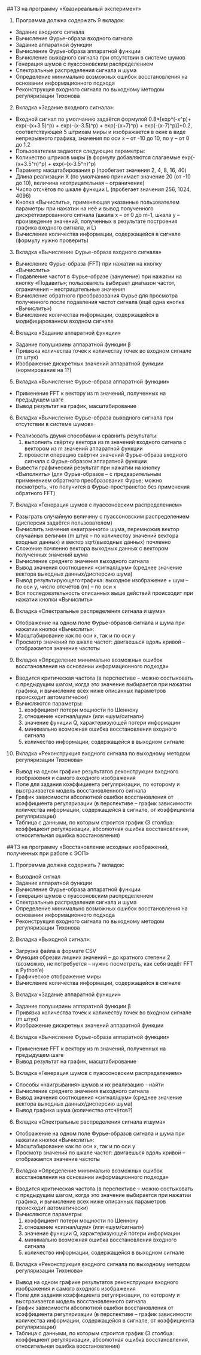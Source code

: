 ##ТЗ на программу «Квазиреальный эксперимент»

1. Программа должна содержать 9 вкладок:
  *  Задание входного сигнала
  *  Вычисление Фурье-образа входного сигнала
  *  Задание аппаратной функции
  *  Вычисление Фурье-образа аппаратной функции
  *  Вычисление выходного сигнала при отсутствии в системе шумов
  *  Генерация шумов с пуассоновским распределением
  *  Спектральные распределения сигнала и шума
  *  Определение минимально возможных ошибок восстановления на основании информационного подхода
  *  Реконструкция входного сигнала по выходному методом регуляризации Тихонова
2. Вкладка «Задание входного сигнала»:
  *  Входной сигнал по умолчанию задаётся формулой 0.8*[exp^(-x^p)+ exp(-(x+3.5)^p) + exp(-(x-3.5)^p) + exp(-(x+7)^p) + exp(-(x-7)^p)]+0.2, соответствующей 5 штрихам миры и изображается в окне в виде непрерывного графика, значения по оси x – от -10 до 10, по y – от 0 до 1.2
  *  Пользователем задаются следующие параметры:
  *  Количество штрихов миры (в формулу добавляются слагаемые exp(-(x+3.5^n)^p) + exp(-(x-3.5^n)^p)
  *  Параметр масштабирования p (пробегает значения 2, 4, 8, 16, 40)
  *  Длина реализации X (по умолчанию принимает значение 20 (от -10 до 10), величина неотрицательная – ограничение)
  *  Число отсчётов по шкале функции L (пробегает значения 256, 1024, 4096)
  *  Кнопка «Вычислить», применяющая указанные пользователем параметры при нажатии на неё и вывод полученного дискретизированного сигнала (шкала x – от 0 до m-1, шкала y – произведение значений, полученных в результате построения графика входного сигнала, и L) 
  *  Вычисление количества информации, содержащейся в сигнале (формулу нужно проверить)
3. Вкладка «Вычисление Фурье-образа входного сигнала»
  *  Вычисление Фурье-образа (FFT) при нажатии на кнопку «Вычислить» 
  *  Подавление частот в Фурье-образе (зануление) при нажатии на кнопку «Подавить»; пользователь выбирает диапазон частот, ограничения – неотрицательные значения
  *  Вычисление обратного преобразования Фурье для просмотра полученного после подавления частот сигнала (ещё одна кнопка «Вычислить»)
  *  Вычисление количества информации, содержащейся в модифицированном входном сигнале
4. Вкладка «Задание аппаратной функции»
  *  Задание полуширины аппаратной функции β
  *  Привязка количества точек к количеству точек во входном сигнале (m штук)
  *  Изображение дискретных значений аппаратной функции (нормирование на 1?)
5. Вкладка «Вычисление Фурье-образа аппаратной функции»
  *  Применение FFT к вектору из m значений, полученных на предыдущем шаге
  *  Вывод результат на график, масштабирование
6. Вкладка «Вычисление Фурье-образа выходного сигнала при отсутствии в системе шумов»
  *  Реализовать двумя способами и сравнить результаты: 
        1.  выполнить свёртку вектора из m значений входного сигнала с вектором из m значений аппаратной функции
        2.  провести операцию свёртки значений Фурье-образа входного сигнала с Фурье-образом аппаратной функции
  *  Вывести графический результат при нажатии на кнопку «Выполнить» (для Фурье-образов – с предварительным применением обратного преобразования Фурье; можно посмотреть, что получится в Фурье-пространстве без применения обратного FFT)
7. Вкладка «Генерация шумов с пуассоновским распределением»
  *  Разыграть случайную величину с пуассоновским распределением (дисперсия задаётся пользователем)
  *  Вычислить значения «наигранного» шума, перемножив вектор случайных величин (m штук – по количеству значений вектора входных данных) и вектор sqrt(выходных данных) почленно
  *  Сложение почленно вектора выходных данных с вектором полученных значений шума
  *  Вычисление среднего значения выходного сигнала
  *  Вывод значения соотношения «сигнал/шум» (среднее значение вектора выходных данных/дисперсию шума)
  *  Вывод результирующего графика: выходное изображение + шум – по оси y, число отсчётов (m) – по оси x
  *  Вся последовательность описанных выше действий происходит при нажатии кнопки «Вычислить» 
8. Вкладка «Спектральные распределения сигнала и шума»
  *  Отображение на одном поле Фурье-образов сигнала и шума при нажатии кнопки «Вычислить»:
  *  Масштабирование как по оси x, так и по оси y
  *  Просмотр значений по шкале частот: двигаешься вдоль кривой – отображается значение частоты
9. Вкладка «Определение минимально возможных ошибок восстановления на основании информационного подхода»
  *  Вводится критическая частота (в перспективе – можно состыковать с предыдущим шагом, когда это значение выбирается при нажатии графика, и вычисление всех ниже описанных параметров происходит автоматически)
  *  Вычисляются параметры:
        1.  коэффициент потери мощности по Шеннону
        2.  отношение «сигнал/шум» (или «шум/сигнал»)
        3.  значение функции Q, характеризующей потери информации
        4.  минимально возможная ошибка восстановления входного сигнала
        5.  количество информации, содержащейся в выходном сигнале
10. Вкладка «Реконструкция входного сигнала по выходному методом регуляризации Тихонова»
  *  Вывод на одном графике результатов реконструкции входного изображения и самого входного изображения
  *  Поле для задания коэффициента регуляризации, по которому и выстраивается модель восстановленного сигнала
  *  График зависимости абсолютной ошибки восстановления от коэффициента регуляризации (в перспективе – график зависимости количества информации, содержащейся в сигнале, от коэффициента регуляризации)
  *  Таблица с данными, по которым строится график (3 столбца: коэффициент регуляризации, абсолютная ошибка восстановления, относительная ошибка восстановления)

##ТЗ на программу «Восстановление исходных изображений, полученных при работе с ЭОП»

1. Программа должна содержать 7 вкладок:
  *  Выходной сигнал
  *  Задание аппаратной функции
  *  Вычисление Фурье-образа аппаратной функции
  *  Генерация шумов с пуассоновским распределением
  *  Спектральные распределения сигнала и шума
  *  Определение минимально возможных ошибок восстановления на основании информационного подхода
  *  Реконструкция входного сигнала по выходному методом регуляризации Тихонова
2. Вкладка «Выходной сигнал»:
  *  Загрузка файла в формате CSV
  *  Функция обрезки лишних значений – до кратного степени 2 (возможно, не потребуется – нужно посмотреть, как себя ведёт FFT в Python’е)
  *  Графическое отображение миры
  *  Вычисление количества информации, содержащейся в сигнале 
3. Вкладка «Задание аппаратной функции»
  *  Задание полуширины аппаратной функции β
  *  Привязка количества точек к количеству точек во входном сигнале (m штук)
  *  Изображение дискретных значений аппаратной функции
4. Вкладка «Вычисление Фурье-образа аппаратной функции»
  *  Применение FFT к вектору из m значений, полученных на предыдущем шаге
  *  Вывод результат на график, масштабирование
5. Вкладка «Генерация шумов с пуассоновским распределением»
  *  Способы «наигрывания» шумов и их реализацию - найти
  *  Вычисление среднего значения выходного сигнала
  *  Вывод значения соотношения «сигнал/шум» (среднее значение вектора выходных данных/дисперсию шума)
  *  Вывод графика шума (количество отсчётов?)
6. Вкладка «Спектральные распределения сигнала и шума»
  *  Отображение на одном поле Фурье-образов сигнала и шума при нажатии кнопки «Вычислить»:
  *  Масштабирование как по оси x, так и по оси y
  *  Просмотр значений по шкале частот: двигаешься вдоль кривой – отображается значение частоты
7. Вкладка «Определение минимально возможных ошибок восстановления на основании информационного подхода»
  *  Вводится критическая частота (в перспективе – можно состыковать с предыдущим шагом, когда это значение выбирается при нажатии графика, и вычисление всех ниже описанных параметров происходит автоматически)
  *  Вычисляются параметры:
        1.  коэффициент потери мощности по Шеннону
        2.  отношение «сигнал/шум» (или «шум/сигнал»)
        3.  значение функции Q, характеризующей потери информации
        4.  минимально возможная ошибка восстановления входного сигнала
        5.  количество информации, содержащейся в выходном сигнале
8. Вкладка «Реконструкция входного сигнала по выходному методом регуляризации Тихонова»
  *  Вывод на одном графике результатов реконструкции входного изображения и самого входного изображения
  *  Поле для задания коэффициента регуляризации, по которому и выстраивается модель восстановленного сигнала
  *  График зависимости абсолютной ошибки восстановления от коэффициента регуляризации (в перспективе – график зависимости количества информации, содержащейся в сигнале, от коэффициента регуляризации)
  *  Таблица с данными, по которым строится график (3 столбца: коэффициент регуляризации, абсолютная ошибка восстановления, относительная ошибка восстановления)
